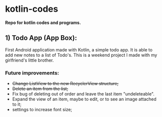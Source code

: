 # kotlin-codes

**Repo for kotlin codes and programs.**

## 1) Todo App (App Box):

First Android application made with Kotlin, a simple todo app. It is able to add new notes to a list of Todo's. This is a weekend project I made with my girlfriend's little brother.

### Future improvements:
- ~~Change ListView to the new RecyclerView structure;~~
- ~~Delete an item from the list;~~
- Fix bug of deleting out of order and leave the last item "undeleteable".
- Expand the view of an item, maybe to edit, or to see an image attached to it;
- settings to increase font size;
